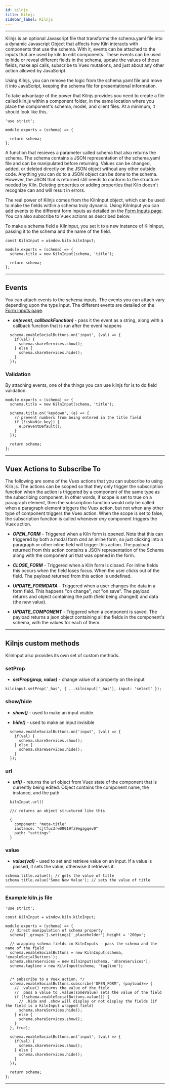 ```yaml
---
id: kilnjs
title: Kilnjs
sidebar_label: Kilnjs
---
```


---

Kilnjs is an optional Javascript file that transforms the schema.yaml file into a dynamic Javascript Object that affects how Kiln interacts with components that use the schema.  With it, events can be attached to the inputs that are used by kiln to edit components.  These events can be used to hide or reveal different fields in the schema, update the values of those fields, make api calls, subscribe to Vuex mutations, and just about any other action allowed by JavaScript.

Using Kilnjs, you can remove the logic from the schema.yaml file and move it into JavaScript, keeping the schema file for presentational information.

To take advantage of the power that Kilnjs provides you need to create a file called kiln.js within a component folder, in the same location where you place the component's schema, model, and client files. At a minimum, it should look like this.
```
'use strict';

module.exports = (schema) => {

  return schema;
};
```
A function that recieves a parameter called schema that also returns the schema.  The schema contains a JSON representation of the schema.yaml file and can be manipulated before returning.  Values can be changed, added, or deleted directly on the JSON object without any other outside code.  Anything you can do to a JSON object can be done to the schema.  However, the JSON that is returned still needs to conform to the structure needed by Kiln.  Deleting properties or adding properties that Kiln doesn't recognize can and will result in errors.

The real power of Kilnjs comes from the KilnInput object, which can be used to make the fields within a schema truly dynamic.  Using KilnInput you can add events to the different form inputs as detailed on the [Form Inputs page](input).  You can also subscribe to Vuex actions as described below.

To make a schema field a KilnInput, you set it to a new instance of KilnInput, passing it to the schema and the name of the field.

```
const KilnInput = window.kiln.kilnInput;

module.exports = (schema) => {
  schema.title = new KilnInput(schema, 'title');

  return schema;
};
```

---

## Events

You can attach events to the schema inputs.  The events you can attach vary depending upon the type input. The different events are detailed on the [Form Inputs page](input).

* ***on(event, callbackFunction)*** - pass it the event as a string, along with a callback function that is run after the event happens

```
  schema.enableSocialButtons.on('input', (val) => {
    if(val) {
      schema.shareServices.show();
    } else {
      schema.shareServices.hide();
    }
  });
```

### Validation

By attaching events, one of the things you can use kilnjs for is to do field validation.

```
module.exports = (schema) => {
  schema.title = new KilnInput(schema, 'title');

  schema.title.on('keydown', (e) => {
    // prevent numbers from being entered in the title field
    if (!isNaN(e.key)) {
      e.preventDefault();
    }
  });

  return schema;
};
```

---

## Vuex Actions to Subscribe To

The following are some of the Vuex actions that you can subscribe to using Kiln.js. The actions can be scoped so that they only trigger the subscription function when the action is triggered by a component of the same type as the subscribing component. In other words, if scope is set to true on a paragraph element, then the subscription function would only be called when a paragraph element triggers the Vuex action, but not when any other type of component triggers the Vuex action.  When the scope is set to false, the subscription function is called whenever _any_ component triggers the Vuex action.

* ***OPEN_FORM*** - Triggered when a Kiln form is opened. Note that this can triggered by both a modal form _and_ an inline form, so just clicking into a paragraph or other inline field will trigger this action. The payload returned from this action contains a JSON representation of the Schema along with the component uri that was opened in the form.

* ***CLOSE_FORM*** - Triggered when a Kiln form is closed. For inline fields this occurs when the field loses focus.  When the user clicks out of the field.  The payload returned from this action is undefined.

* ***UPDATE_FORMDATA*** - Triggered when a user changes the data in a form field.  This happens "on change", _not_ "on save". The payload returns and object containing the path (field being changed) and data (the new value).

* ***UPDATE_COMPONENT*** - Triggered when a component is saved.  The payload returns a json object containing all the fields in the component's schema, with the values for each of them.

---

## Kilnjs custom methods

KilnInput also provides its own set of custom methods.

### setProp

* ***setProp(prop, value)*** - change value of a property on the input

```
kilninput.setProp('_has', { ...kilninput['_has'], input: 'select' });
```

### show/hide

* ***show()*** - used to make an input visible.

* ***hide()*** - used to make an input invisible

```
  schema.enableSocialButtons.on('input', (val) => {
    if(val) {
      schema.shareServices.show();
    } else {
      schema.shareServices.hide();
    }
  });
```

### url

* ***url()*** - returns the url object from Vuex state of the component that is currently being edited. Object contains the component name, the instance, and the path

```
  kilnInput.url()

  /// returns an object structured like this

  {
    component: "meta-title"
    instance: "cjtfuc3rw00019fz9egagqev0"
    path: "settings"
  }
```

### value

* ***value(val)*** - used to set and retrieve value on an input. If a value is passed, it sets the value, otherwise it retrieves it.

```
schema.title.value(); // gets the value of title
schema.title.value('Some New Value'); // sets the value of title
```

---

### Example kiln.js file

```
'use strict';

const KilnInput = window.kiln.kilnInput;

module.exports = (schema) => {
  // direct manipulation of schema property
  schema['_groups'].settings['_placeholder'].height = '200px';

  // wrapping schema fields in KilnInputs - pass the schema and the name of the field
  schema.enableSocialButtons = new KilnInput(schema, 'enableSocialButtons');
  schema.shareServices = new KilnInput(schema, 'shareServices');
  schema.tagline = new KilnInput(schema, 'tagline');


  /* subscribe to a Vuex action. */
  schema.enableSocialButtons.subscribe('OPEN_FORM', (payload)=> {
    // .value() returns the value of the field
    //  pass a value to .value(someValue) sets the value of the field
    if (!schema.enableSocialButtons.value()) {
      // .hide and .show will display or not display the fields (if the field is a KilnInput wrapped field)
      schema.shareServices.hide();
    } else {
      schema.shareServices.show();
    }
  }, true);

  schema.enableSocialButtons.on('input', (val) => {
    if(val) {
      schema.shareServices.show();
    } else {
      schema.shareServices.hide();
    }
  });

  return schema;
};
```

---
